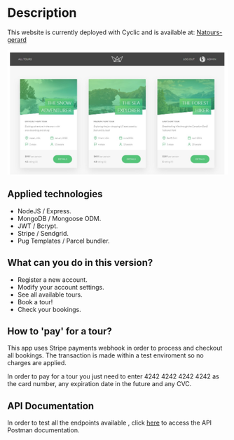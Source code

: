 # Description
This website is currently deployed with Cyclic and is available at: [Natours-gerard](https://natours-gerard.cyclic.app)

<p align="center">
    <img src="https://github.com/gerardgal/Natours-API/blob/main/public/img/screenshots/Home.jpg" alt="Home Page" />
</p>

## Applied technologies

- NodeJS / Express.
- MongoDB / Mongoose ODM.
- JWT / Bcrypt.
- Stripe / Sendgrid.
- Pug Templates / Parcel bundler.

## What can you do in this version?

- Register a new account.
- Modify your account settings.
- See all available tours.
- Book a tour!
- Check your bookings.

## How to 'pay' for a tour?

<p> This app uses Stripe payments webhook in order to process and checkout all bookings.
The transaction is made within a test enviroment so no charges are applied. </p>
<p> In order to pay for a tour you just need to enter 4242 4242 4242 4242 as the card number, any expiration date in the future and any CVC. </p>

## API Documentation

In order to test all the endpoints available , click [here](https://documenter.getpostman.com/view/15232621/UVksLtaP) to access the API Postman documentation.
